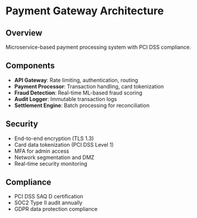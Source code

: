 # Payment Gateway Architecture

## Overview
Microservice-based payment processing system with PCI DSS compliance.

## Components
- **API Gateway**: Rate limiting, authentication, routing
- **Payment Processor**: Transaction handling, card tokenization
- **Fraud Detection**: Real-time ML-based fraud scoring
- **Audit Logger**: Immutable transaction logs
- **Settlement Engine**: Batch processing for reconciliation

## Security
- End-to-end encryption (TLS 1.3)
- Card data tokenization (PCI DSS Level 1)
- MFA for admin access
- Network segmentation and DMZ
- Real-time security monitoring

## Compliance
- PCI DSS SAQ D certification
- SOC2 Type II audit annually
- GDPR data protection compliance
